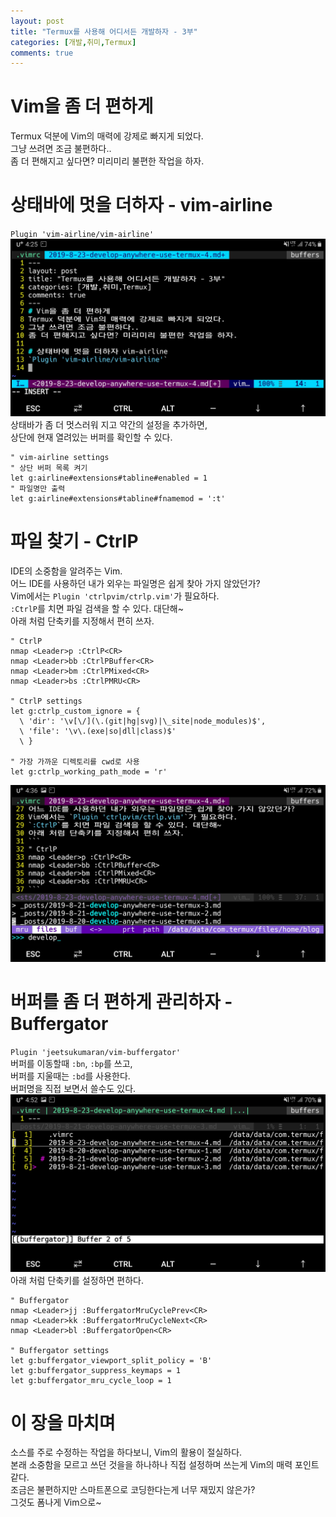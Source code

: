 ```yaml
---
layout: post
title: "Termux를 사용해 어디서든 개발하자 - 3부"
categories: [개발,취미,Termux]
comments: true
---
```

# Vim을 좀 더 편하게
Termux 덕분에 Vim의 매력에 강제로 빠지게 되었다.  
그냥 쓰려면 조금 불편하다..  
좀 더 편해지고 싶다면? 미리미리 불편한 작업을 하자.

# 상태바에 멋을 더하자 - vim-airline
`Plugin 'vim-airline/vim-airline'`
![alt vim-airline](/images/posts/2019-08-23/vim-airline.jpg)
상태바가 좀 더 멋스러워 지고 약간의 설정을 추가하면,  
상단에 현재 열려있는 버퍼를 확인할 수 있다.
```
" vim-airline settings
" 상단 버퍼 목록 켜기
let g:airline#extensions#tabline#enabled = 1
" 파일명만 출력
let g:airline#extensions#tabline#fnamemod = ':t'
```

# 파일 찾기 - CtrlP
IDE의 소중함을 알려주는 Vim.  
어느 IDE를 사용하던 내가 외우는 파일명은 쉽게 찾아 가지 않았던가?  
Vim에서는 `Plugin 'ctrlpvim/ctrlp.vim'`가 필요하다.  
`:CtrlP`를 치면 파일 검색을 할 수 있다. 대단해~  
아래 처럼 단축키를 지정해서 편히 쓰자.
```
" CtrlP
nmap <Leader>p :CtrlP<CR>
nmap <Leader>bb :CtrlPBuffer<CR>
nmap <Leader>bm :CtrlPMixed<CR>
nmap <Leader>bs :CtrlPMRU<CR>

" CtrlP settings
let g:ctrlp_custom_ignore = {
  \ 'dir': '\v[\/](\.(git|hg|svg)|\_site|node_modules)$',
  \ 'file': '\v\.(exe|so|dll|class)$'
  \ }

" 가장 가까운 디렉토리를 cwd로 사용
let g:ctrlp_working_path_mode = 'r'
```
![alt vim-ctrlp](/images/posts/2019-08-23/vim-ctrlp.jpg)

# 버퍼를 좀 더 편하게 관리하자 - Buffergator
`Plugin 'jeetsukumaran/vim-buffergator'`  
버퍼를 이동할때 `:bn`, `:bp`를 쓰고,  
버퍼를 지울때는 `:bd`를 사용한다.  
버퍼명을 직접 보면서 쓸수도 있다.  
![alt vim-buffergator](/images/posts/2019-08-23/vim-buffergator.jpg)
아래 처럼 단축키를 설정하면 편하다.
```
" Buffergator
nmap <Leader>jj :BuffergatorMruCyclePrev<CR>
nmap <Leader>kk :BuffergatorMruCycleNext<CR>
nmap <Leader>bl :BuffergatorOpen<CR>

" Buffergator settings
let g:buffergator_viewport_split_policy = 'B'
let g:buffergator_suppress_keymaps = 1
let g:buffergator_mru_cycle_loop = 1
```

# 이 장을 마치며
소스를 주로 수정하는 작업을 하다보니, Vim의 활용이 절실하다.  
본래 소중함을 모르고 쓰던 것을을 하나하나 직접 설정하며 쓰는게 Vim의 매력 포인트같다.  
조금은 불편하지만 스마트폰으로 코딩한다는게 너무 재밌지 않은가?  
그것도 폼나게 Vim으로~

